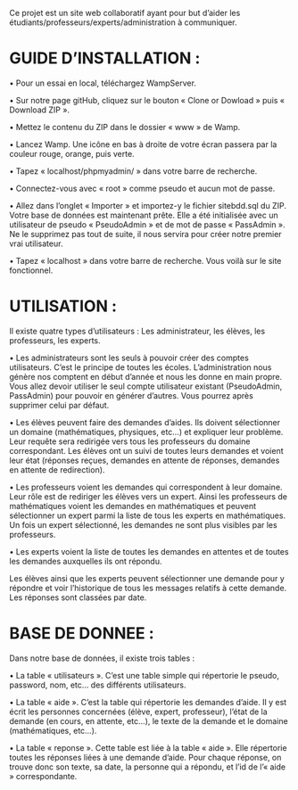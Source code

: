 Ce projet est un site web collaboratif ayant pour but d’aider les étudiants/professeurs/experts/administration à communiquer.


# GUIDE D’INSTALLATION :

• Pour un essai en local, téléchargez WampServer.

• Sur notre page gitHub, cliquez sur le bouton « Clone or Dowload » puis « Download ZIP ».

• Mettez le contenu du ZIP dans le dossier « www » de Wamp.

• Lancez Wamp. Une icône en bas à droite de votre écran passera par la couleur rouge, orange, puis verte.

• Tapez « localhost/phpmyadmin/ » dans votre barre de recherche.

• Connectez-vous avec « root » comme pseudo et aucun mot de passe.

• Allez dans l’onglet « Importer » et importez-y le fichier sitebdd.sql du ZIP. Votre base de données est maintenant prête. Elle a été initialisée avec un utilisateur de pseudo « PseudoAdmin » et de mot de passe « PassAdmin ». Ne le supprimez pas tout de suite, il nous servira pour créer notre premier vrai utilisateur.

• Tapez « localhost » dans votre barre de recherche. Vous voilà sur le site fonctionnel.


# UTILISATION :

Il existe quatre types d’utilisateurs : Les administrateur, les élèves, les professeurs, les experts.

• Les administrateurs sont les seuls à pouvoir créer des comptes utilisateurs. C’est le principe de toutes les écoles. L’administration nous génère nos comptent en début d’année et nous les donne en main propre. Vous allez devoir utiliser le seul compte utilisateur existant (PseudoAdmin, PassAdmin) pour pouvoir en générer d’autres. Vous pourrez après supprimer celui par défaut.

• Les élèves peuvent faire des demandes d’aides. Ils doivent sélectionner un domaine (mathématiques, physiques, etc…) et expliquer leur problème. Leur requête sera redirigée vers tous les professeurs du domaine correspondant. Les élèves ont un suivi de toutes leurs demandes et voient leur état (réponses reçues, demandes en attente de réponses, demandes en attente de redirection).

• Les professeurs voient les demandes qui correspondent à leur domaine. Leur rôle est de rediriger les élèves vers un expert. Ainsi les professeurs de mathématiques voient les demandes en mathématiques et peuvent sélectionner un expert parmi la liste de tous les experts en mathématiques. Un fois un expert sélectionné, les demandes ne sont plus visibles par les professeurs.

• Les experts voient la liste de toutes les demandes en attentes et de toutes les demandes auxquelles ils ont répondu.

Les élèves ainsi que les experts peuvent sélectionner une demande pour y répondre et voir l’historique de tous les messages relatifs à cette demande. Les réponses sont classées par date.


# BASE DE DONNEE :

Dans notre base de données, il existe trois tables :

• La table « utilisateurs ». C’est une table simple qui répertorie le pseudo, password, nom, etc… des différents utilisateurs.

• La table « aide ». C’est la table qui répertorie les demandes d’aide. Il y est écrit les personnes concernées (élève, expert, professeur), l’état de la demande (en cours, en attente, etc…), le texte de la demande et le domaine (mathématiques, etc…).

• La table « reponse ». Cette table est liée à la table « aide ». Elle répertorie toutes les réponses liées à une demande d’aide. Pour chaque réponse, on trouve donc son texte, sa date, la personne qui a répondu, et l’id de l’« aide » correspondante.


